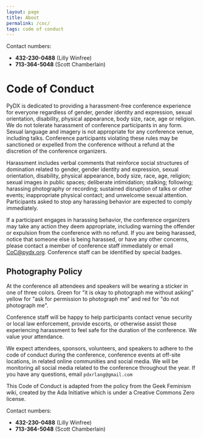 ```yaml
---
layout: page
title: About
permalink: /coc/
tags: code of conduct
---
```


Contact numbers:

* **432-230-0488** (Lilly Winfree)
* **713-364-5048** (Scott Chamberlain)

# Code of Conduct

PyDX is dedicated to providing a harassment-free conference experience for everyone regardless of gender, gender identity and expression, sexual orientation, disability, physical appearance, body size, race, age or religion. We do not tolerate harassment of conference participants in any form. Sexual language and imagery is not appropriate for any conference venue, including talks. Conference participants violating these rules may be sanctioned or expelled from the conference without a refund at the discretion of the conference organizers.

Harassment includes verbal comments that reinforce social structures of domination related to gender, gender identity and expression, sexual orientation, disability, physical appearance, body size, race, age, religion; sexual images in public spaces; deliberate intimidation; stalking; following; harassing photography or recording; sustained disruption of talks or other events; inappropriate physical contact; and unwelcome sexual attention. Participants asked to stop any harassing behavior are expected to comply immediately.

If a participant engages in harassing behavior, the conference organizers may take any action they deem appropriate, including warning the offender or expulsion from the conference with no refund. If you are being harassed, notice that someone else is being harassed, or have any other concerns, please contact a member of conference staff immediately or email CoC@pydx.org. Conference staff can be identified by special badges.

## Photography Policy 
At the conference all attendees and speakers will be wearing a sticker in one of three colors. 
Green for "it is okay to photograph me without asking" yellow for "ask for permission to photograph me" and red for "do not photograph me".

Conference staff will be happy to help participants contact venue security or local law enforcement, provide escorts, or otherwise assist those experiencing harassment to feel safe for the duration of the conference. We value your attendance.

We expect attendees, sponsors, volunteers, and speakers to adhere to the code of conduct during the conference, conference events at off-site locations, in related online communities and social media. We will be monitoring all social media related to the conference throughout the year. 
If you have any questions, email `pdxrlang@gmail.com`

This Code of Conduct is adapted from the policy from the Geek Feminism wiki, created by the Ada Initiative which is under a Creative Commons Zero license.

Contact numbers:

* **432-230-0488** (Lilly Winfree)
* **713-364-5048** (Scott Chamberlain)
